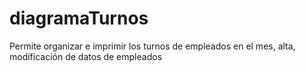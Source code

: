 # diagramaTurnos
Permite organizar e imprimir los turnos de empleados en el mes, alta, modificación de datos de empleados
